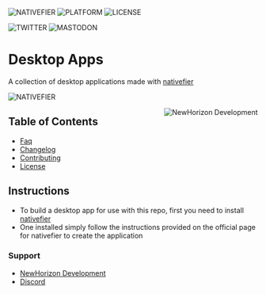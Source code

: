 ![NATIVEFIER](https://img.shields.io/badge/requirements-nativefier-informational)
![PLATFORM](https://img.shields.io/badge/platform-linux--64%20%7C%20win--32%20%7C%20osx--64%20%7C%20win--64-informational)
![LICENSE](https://img.shields.io/badge/license-MIT-informational)

![TWITTER](https://img.shields.io/twitter/follow/NHDev_Official?style=social)
![MASTODON](https://img.shields.io/mastodon/follow/150222?domain=https%3A%2F%2Fmstdn.social%2F&style=social)

# Desktop Apps
A collection of desktop applications made with <a href="https://github.com/jiahaog/nativefier">nativefier</a>

![NATIVEFIER](https://github.com/jiahaog/nativefier/raw/master/docs/walkthrough.gif)

<img align="right" src="https://newgitlab.elaztek.com/NewHorizon-Development/resources/images/-/raw/master/Branding/SFW/NewHorizon%20Development/Logo%20200x200.png" alt="NewHorizon Development">

## Table of Contents
- <a href="https://github.com/newhorizon-development/Desktop-Apps/blob/master/FAQ">Faq</a>
- <a href="https://github.com/newhorizon-development/Desktop-Apps/blob/master/CHANGELOG">Changelog</a>
- <a href="https://github.com/newhorizon-development/Desktop-Apps/blob/master/CONTRIBUTING">Contributing</a>
- <a href="https://github.com/newhorizon-development/Desktop-Apps/blob/master/LICENSE">License</a>

## Instructions
- To build a desktop app for use with this repo, first you need to install <a href="https://github.com/jiahaog/nativefier">nativefier</a>
- One installed simply follow the instructions provided on the official page for nativefier to create the application

### Support
- <a href="https://newhorizon-development.netlify.app">NewHorizon Development</a>
- <a href="https://discord.gg/9R5GBe2">Discord</a>
